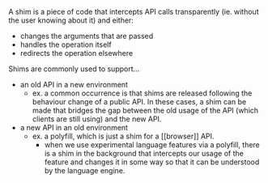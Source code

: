 
A shim is a piece of code that intercepts API calls transparently (ie. without the user knowing about it) and either:
- changes the arguments that are passed
- handles the operation itself
- redirects the operation elsewhere

Shims are commonly used to support... 
- an old API in a new environment
    - ex. a common occurrence is that shims are released following the behaviour change of a public API. In these cases, a shim can be made that bridges the gap between the old usage of the API (which clients are still using) and the new API.
- a new API in an old environment
    - ex. a polyfill, which is just a shim for a [[browser]] API.
        - when we use experimental language features via a polyfill, there is a shim in the background that intercepts our usage of the feature and changes it in some way so that it can be understood by the language engine.